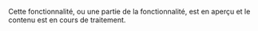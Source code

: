 Cette fonctionnalité, ou une partie de la fonctionnalité, est en aperçu et le contenu est en cours de traitement.